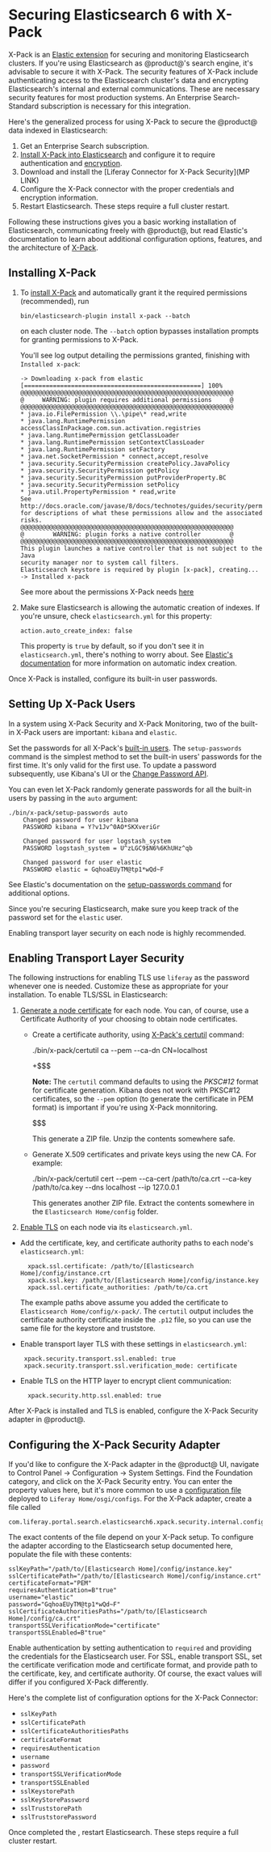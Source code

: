 # Securing Elasticsearch 6 with X-Pack [](id=securing-elasticsearch-6-with-x-pack)

X-Pack is an [Elastic
extension](https://www.elastic.co/guide/en/elasticsearch/reference/6.1/setup-xpack.html)
for securing and monitoring Elasticsearch clusters. If you're using
Elasticsearch as @product@'s search engine, it's advisable to secure it with
X-Pack. The security features of X-Pack include authenticating access to the
Elasticsearch cluster's data and encrypting Elasticsearch's internal and
external communications. These are necessary security features for most
production systems. An Enterprise Search-Standard subscription is necessary for
this integration.
<!--Need confirmation of subscription-->

Here's the generalized process for using X-Pack to secure the @product@ data
indexed in Elasticsearch:

1.  Get an Enterprise Search subscription.
2.  [Install X-Pack into Elasticsearch](https://www.elastic.co/guide/en/x-pack/6.1/installing-xpack.html) and configure it to require authentication and [encryption](https://www.elastic.co/guide/en/elasticsearch/reference/6.1/configuring-tls.html#configuring-tls).
3.  Download and install the [Liferay Connector for X-Pack Security](MP LINK)
4.  Configure the X-Pack connector with the proper credentials and encryption
    information.
5.  Restart Elasticsearch. These steps require a full cluster restart.

Following these instructions gives you a basic working installation of
Elasticsearch, communicating freely with @product@, but read Elastic's
documentation to learn about additional configuration options, features, and the
architecture of
[X-Pack](https://www.elastic.co/guide/en/elasticsearch/reference/6.1/configuring-security.html). 

## Installing X-Pack [](id=installing-x-pack)

1.  To [install
    X-Pack](https://www.elastic.co/guide/en/elasticsearch/reference/6.1/installing-xpack-es.html)
    and automatically grant it the required permissions (recommended), run

        bin/elasticsearch-plugin install x-pack --batch

    on each cluster node. The `--batch` option bypasses installation prompts for
    granting permissions to X-Pack. 

    You'll see log output detailing the permissions granted, finishing with
    `Installed x-pack`:

        -> Downloading x-pack from elastic
        [=================================================] 100%   
        @@@@@@@@@@@@@@@@@@@@@@@@@@@@@@@@@@@@@@@@@@@@@@@@@@@@@@@@@@@
        @     WARNING: plugin requires additional permissions     @
        @@@@@@@@@@@@@@@@@@@@@@@@@@@@@@@@@@@@@@@@@@@@@@@@@@@@@@@@@@@
        * java.io.FilePermission \\.\pipe\* read,write
        * java.lang.RuntimePermission accessClassInPackage.com.sun.activation.registries
        * java.lang.RuntimePermission getClassLoader
        * java.lang.RuntimePermission setContextClassLoader
        * java.lang.RuntimePermission setFactory
        * java.net.SocketPermission * connect,accept,resolve
        * java.security.SecurityPermission createPolicy.JavaPolicy
        * java.security.SecurityPermission getPolicy
        * java.security.SecurityPermission putProviderProperty.BC
        * java.security.SecurityPermission setPolicy
        * java.util.PropertyPermission * read,write
        See http://docs.oracle.com/javase/8/docs/technotes/guides/security/permissions.html
        for descriptions of what these permissions allow and the associated risks.
        @@@@@@@@@@@@@@@@@@@@@@@@@@@@@@@@@@@@@@@@@@@@@@@@@@@@@@@@@@@
        @        WARNING: plugin forks a native controller        @
        @@@@@@@@@@@@@@@@@@@@@@@@@@@@@@@@@@@@@@@@@@@@@@@@@@@@@@@@@@@
        This plugin launches a native controller that is not subject to the Java
        security manager nor to system call filters.
        Elasticsearch keystore is required by plugin [x-pack], creating...
        -> Installed x-pack

    See more about the permissions X-Pack needs
    [here](https://www.elastic.co/guide/en/elasticsearch/reference/6.1/installing-xpack-es.html)

2.  Make sure Elasticsearch is allowing the automatic creation of indexes. If
   you're unsure, check `elasticsearch.yml` for this property:

        action.auto_create_index: false

    This property is `true` by default, so if you don't see it in
    `elasticsearch.yml`, there's nothing to worry about. See [Elastic's
    documentation](https://www.elastic.co/guide/en/elasticsearch/reference/6.1/docs-index_.html#index-creation) for more information on automatic index creation.

Once X-Pack is installed, configure its built-in user passwords.

## Setting Up X-Pack Users [](id=setting-up-x-pack-users)

In a system using X-Pack Security and X-Pack Monitoring, two of the built-in
X-Pack users are important: `kibana` and `elastic`.

Set the passwords for all X-Pack's [built-in
users](https://www.elastic.co/guide/en/x-pack/6.1/setting-up-authentication.html#built-in-users).
The `setup-passwords` command is the simplest method to set the built-in users'
passwords for the first time. It's only valid for the first use. To update a
password subsequently, use Kibana's UI or the [Change Password
API](https://www.elastic.co/guide/en/elasticsearch/reference/6.1/security-api-change-password.html).

You can even let X-Pack randomly generate passwords for all the built-in users
by passing in the `auto` argument:

    ./bin/x-pack/setup-passwords auto
        Changed password for user kibana
        PASSWORD kibana = Y?v1Jv^0AO*SKXveriGr

        Changed password for user logstash_system
        PASSWORD logstash_system = U^zLGC9$N6%6KhUHz^qb

        Changed password for user elastic
        PASSWORD elastic = GqhoaEUyTM@tp1*wQd~F

See Elastic's documentation on the [setup-passwords
command](https://www.elastic.co/guide/en/elasticsearch/reference/6.1/setup-passwords.html) for additional options.

Since you're securing Elasticsearch, make sure you keep track of the password
set for the `elastic` user. 

Enabling transport layer security on each node is highly recommended.

## Enabling Transport Layer Security [](id=enabling-transport-layer-security)

The following instructions for enabling TLS use `liferay` as the password
whenever one is needed. Customize these as appropriate for your installation. To
enable TLS/SSL in Elasticsearch:

1.  [Generate a node
    certificate](https://www.elastic.co/guide/en/elasticsearch/reference/6.1/configuring-tls.html#node-certificates)
    for each node. You can, of course, use a Certificate Authority of your
    choosing to obtain node certificates.

    - Create a certificate authority, using [X-Pack's
     certutil](https://www.elastic.co/guide/en/elasticsearch/reference/6.1/certutil.html)
     command:

        ./bin/x-pack/certutil ca --pem --ca-dn CN=localhost

        +$$$

        **Note:** The `certutil` command defaults to using the *PKSC#12* format
        for certificate generation. Kibana does not work with PKSC#12
        certificates, so the `--pem` option (to generate the certificate in PEM
        format) is important if you're using X-Pack monnitoring.

        $$$

        This generate a ZIP file. Unzip the contents somewhere safe.

    - Generate X.509 certificates and private keys using the new CA. For example:

        ./bin/x-pack/certutil cert --pem --ca-cert /path/to/ca.crt --ca-key /path/to/ca.key --dns localhost --ip 127.0.0.1

        This generates another ZIP file. Extract the contents somewhere in the
        `Elasticsearch Home/config` folder.

2.  [Enable TLS](https://www.elastic.co/guide/en/elasticsearch/reference/6.1/configuring-tls.html#enable-ssl) on each node via its `elasticsearch.yml`.

- Add the certificate, key, and certificate authority paths to each node's
    `elasticsearch.yml`:

        xpack.ssl.certificate: /path/to/[Elasticsearch Home]/config/instance.crt
        xpack.ssl.key: /path/to/[Elasticsearch Home]/config/instance.key
        xpack.ssl.certificate_authorities: /path/to/ca.crt

    The example paths above assume you added the certificate to `Elasticsearch
    Home/config/x-pack/`. The `certutil` output includes the certificate
    authority certificate inside the `.p12` file, so you can use the same file
    for the keystore and truststore.

-  Enable transport layer TLS with these settings in `elasticsearch.yml`:

        xpack.security.transport.ssl.enabled: true
        xpack.security.transport.ssl.verification_mode: certificate

- Enable TLS on the HTTP layer to encrypt client communication:

        xpack.security.http.ssl.enabled: true

After X-Pack is installed and TLS is enabled, configure the X-Pack Security
adapter in @product@.

## Configuring the X-Pack Security Adapter [](id=configuring-the-x-pack-security-adapter)

If you'd like to configure the X-Pack adapter in the @product@ UI, navigate to
Control Panel &rarr; Configuration &rarr; System Settings. Find the Foundation
category, and click on the X-Pack Security entry. You can enter the property
values here, but it's more common to use a [configuration
file](/discover/portal/-/knowledge_base/7-1/understanding-system-configuration-files)
deployed to `Liferay Home/osgi/configs`. For the X-Pack adapter, create a file
called

    com.liferay.portal.search.elasticsearch6.xpack.security.internal.configuration.XPackSecurityConfiguration.config

The exact contents of the file depend on your X-Pack setup. To configure the adapter
according to the Elasticsearch setup documented here, populate the file with
these contents:

    sslKeyPath="/path/to/[Elasticsearch Home]/config/instance.key"
    sslCertificatePath="/path/to/[Elasticsearch Home]/config/instance.crt"
    certificateFormat="PEM"
    requiresAuthentication=B"true"
    username="elastic"
    password="GqhoaEUyTM@tp1*wQd~F"
    sslCertificateAuthoritiesPaths="/path/to/[Elasticsearch Home]/config/ca.crt"
    transportSSLVerificationMode="certificate"
    transportSSLEnabled=B"true"

Enable authentication by setting authentication to `required` and providing the
credentials for the Elasticsearch user. For SSL, enable transport SSL, set the
certificate verification mode and certificate format, and provide path to the
certificate, key, and certificate authority. Of course, the exact values will
differ if you configured X-Pack differently.

Here's the complete list of configuration options for the X-Pack Connector:

- `sslKeyPath`
- `sslCertificatePath`
- `sslCertificateAuthoritiesPaths`
- `certificateFormat`
- `requiresAuthentication`
- `username`
- `password`
- `transportSSLVerificationMode`
- `transportSSLEnabled`
- `sslKeystorePath`
- `sslKeyStorePassword`
- `sslTruststorePath`
- `sslTruststorePassword`

Once completed the , restart Elasticsearch. These steps require a full cluster
restart.
